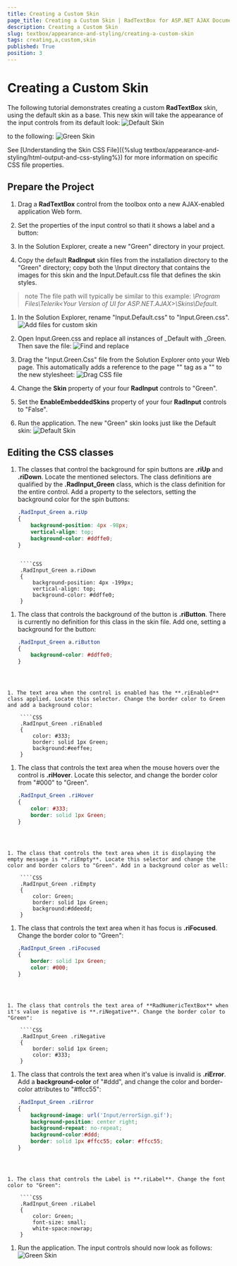 ```yaml
---
title: Creating a Custom Skin
page_title: Creating a Custom Skin | RadTextBox for ASP.NET AJAX Documentation
description: Creating a Custom Skin
slug: textbox/appearance-and-styling/creating-a-custom-skin
tags: creating,a,custom,skin
published: True
position: 3
---
```


# Creating a Custom Skin



The following tutorial demonstrates creating a custom **RadTextBox** skin, using the default skin as a base. This new skin will take the appearance of the input controls from its default look:
![Default Skin](images/DefaultSkin.png)

to the following:
![Green Skin](images/GreenSkin.png)

See [Understanding the Skin CSS File]({%slug textbox/appearance-and-styling/html-output-and-css-styling%}) for more information on specific CSS file properties.

## Prepare the Project

1. Drag a **RadTextBox** control from the toolbox onto a new AJAX-enabled application Web form.

1. Set the properties of the input control so thati it shows a label and a button:

1. In the Solution Explorer, create a new "Green" directory in your project.

1. Copy the default **RadInput** skin files from the installation directory to the "Green" directory; copy both the \Input directory that contains the images for this skin and the Input.Default.css file that defines the skin styles.
>note The file path will typically be similar to this example: *\Program Files\Telerik\<Your Version of UI for ASP.NET.AJAX>\Skins\Default.* 
>

1. In the Solution Explorer, rename "Input.Default.css" to "Input.Green.css".
![Add files for custom skin](images/AddFilesForCustomSkin.png)
1. Open Input.Green.css and replace all instances of _Default with _Green. Then save the file:
![Find and replace](images/FindAndReplace.png)

1. Drag the "Input.Green.Css" file from the Solution Explorer onto your Web page. This automatically adds a reference to the page "<head>" tag as a "<link>" to the new stylesheet:
![Drag CSS file](images/dragcssfile.png)

1. Change the **Skin** property of your four **RadInput** controls to "Green".

1. Set the **EnableEmbeddedSkins** property of your four **RadInput** controls to "False".

1. Run the application. The new "Green" skin looks just like the Default skin:
![Default Skin](images/DefaultSkin.png)

## Editing the CSS classes

1. The classes that control the background for spin buttons are **.riUp** and **.riDown**. Locate the mentioned selectors. The class definitions are qualified by the **.RadInput_Green** class, which is the class definition for the entire control. Add a property to the selectors, setting the background color for the spin buttons:

	````CSS
	.RadInput_Green a.riUp
	{
		background-position: 4px -98px;
		vertical-align: top;
		background-color: #ddffe0;
	}
````

	````CSS
	.RadInput_Green a.riDown
	{
		background-position: 4px -199px;
		vertical-align: top;
		background-color: #ddffe0;
	}
````

1. The class that controls the background of the button is **.riButton**. There is currently no definition for this class in the skin file. Add one, setting a background for the button:

	````CSS
	.RadInput_Green a.riButton
	{
		background-color: #ddffe0;
	}
````



1. The text area when the control is enabled has the **.riEnabled** class applied. Locate this selector. Change the border color to Green and add a background color:

	````CSS
	.RadInput_Green .riEnabled
	{ 
		color: #333; 
		border: solid 1px Green; 
		background:#eeffee;
	}
````



1. The class that controls the text area when the mouse hovers over the control is **.riHover**. Locate this selector, and change the border color from "#000" to "Green".

	````CSS
	.RadInput_Green .riHover
	{ 
		color: #333; 
		border: solid 1px Green;
	}
````



1. The class that controls the text area when it is displaying the empty message is **.riEmpty**. Locate this selector and change the color and border colors to "Green". Add in a background color as well:

	````CSS
	.RadInput_Green .riEmpty
	{ 
		color: Green; 
		border: solid 1px Green; 
		background:#ddeedd;
	}
````



1. The class that controls the text area when it has focus is **.riFocused**. Change the border color to "Green":

	````CSS
	.RadInput_Green .riFocused
	{ 
		border: solid 1px Green; 
		color: #000; 
	}
````



1. The class that controls the text area of **RadNumericTextBox** when it's value is negative is **.riNegative**. Change the border color to "Green":

	````CSS
	.RadInput_Green .riNegative
	{ 
		border: solid 1px Green; 
		color: #333;
	}
````



1. The class that controls the text area when it's value is invalid is **.riError**. Add a **background-color** of "#ddd", and change the color and border-color attributes to "#ffcc55":

	````CSS
	.RadInput_Green .riError
	{ 
		background-image: url('Input/errorSign.gif'); 
		background-position: center right; 
		background-repeat: no-repeat; 
		background-color:#ddd; 
		border: solid 1px #ffcc55; color: #ffcc55;
	}
````



1. The class that controls the Label is **.riLabel**. Change the font color to "Green":

	````CSS
	.RadInput_Green .riLabel
	{ 
		color: Green; 
		font-size: small; 
		white-space:nowrap;
	}
````



1. Run the application. The input controls should now look as follows:
![Green Skin](images/GreenSkin.png)
